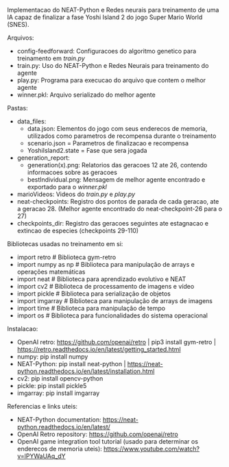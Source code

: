 Implementacao do NEAT-Python e Redes neurais para treinamento de uma IA capaz de finalizar a fase Yoshi Island 2 do jogo Super Mario World (SNES).

Arquivos:
  - config-feedforward: Configuracoes do algoritmo genetico para treinamento em *train.py*
  - train.py: Uso do NEAT-Python e Redes Neurais para treinamento do agente
  - play.py: Programa para execucao do arquivo que contem o melhor agente
  - winner.pkl: Arquivo serializado do melhor agente

Pastas:
  - data_files:
    - data.json: Elementos do jogo com seus enderecos de memoria, utilizados como parametros de recompensa durante o treinamento
    - scenario.json = Parametros de finalizacao e recompensa
    - YoshiIsland2.state = Fase que sera jogada
  - generation_report:
    - generation(x).png: Relatorios das geracoes 12 ate 26, contendo informacoes sobre as geracoes
    - bestIndividual.png: Mensagem de melhor agente encontrado e exportado para o *winner.pkl*
  - marioVideos: Videos do *train.py* e *play.py*
  - neat-checkpoints: Registro dos pontos de parada de cada geracao, ate a geracao 28. (Melhor agente encontrado do neat-checkpoint-26 para o 27)
  - checkpoints_dir: Registro das geracoes seguintes ate estagnacao e extincao de especies (checkpoints 29-110)

Bibliotecas usadas no treinamento em si:
  - import retro  # Biblioteca gym-retro
  - import numpy as np  # Biblioteca para manipulação de arrays e operações matemáticas
  - import neat  # Biblioteca para aprendizado evolutivo e NEAT
  - import cv2  # Biblioteca de processamento de imagens e vídeo
  - import pickle  # Biblioteca para serialização de objetos
  - import imgarray  # Biblioteca para manipulação de arrays de imagens
  - import time  # Biblioteca para manipulação de tempo
  - import os # Biblioteca para funcionalidades do sistema operacional
    
Instalacao:
  - OpenAI retro: https://github.com/openai/retro | pip3 install gym-retro | https://retro.readthedocs.io/en/latest/getting_started.html
  - numpy: pip install numpy
  - NEAT-Python: pip install neat-python | https://neat-python.readthedocs.io/en/latest/installation.html
  - cv2: pip install opencv-python
  - pickle: pip install pickle5
  - imgarray: pip install imgarray

    
Referencias e links uteis:
  - NEAT-Python documentation: https://neat-python.readthedocs.io/en/latest/
  - OpenAI Retro repository: https://github.com/openai/retro
  - OpenAI game integration tool tutorial (usado para determinar os enderecos de memoria uteis): https://www.youtube.com/watch?v=lPYWaUAq_dY
